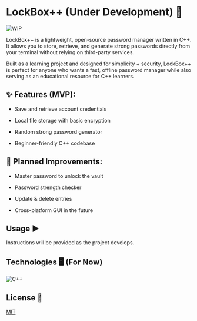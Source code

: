 # LockBox++ (Under Development) 🚧

![WIP](https://img.shields.io/badge/status-work--in--progress-yellow)

LockBox++ is a lightweight, open-source password manager written in C++.
It allows you to store, retrieve, and generate strong passwords directly from your terminal without relying on third-party services.

Built as a learning project and designed for simplicity + security, LockBox++ is perfect for anyone who wants a fast, offline password manager while also serving as an educational resource for C++ learners.

## ✨ Features (MVP):

- Save and retrieve account credentials

- Local file storage with basic encryption

- Random strong password generator

- Beginner-friendly C++ codebase

## 🚀 Planned Improvements:

- Master password to unlock the vault

- Password strength checker

- Update & delete entries

- Cross-platform GUI in the future

## Usage ▶️

Instructions will be provided as the project develops.

## Technologies 🖥️ (For Now)

![C++](https://img.shields.io/badge/c++-%2300599C.svg?style=for-the-badge&logo=c%2B%2B&logoColor=white)

## License 📃

[MIT](License)
